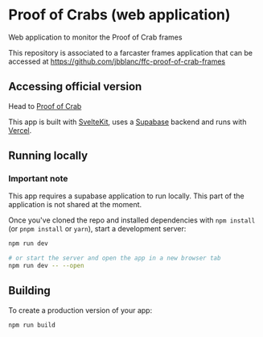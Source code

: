 # Proof of Crabs (web application)

Web application to monitor the Proof of Crab frames

This repository is associated to a farcaster frames application that can be accessed at https://github.com/jbblanc/ffc-proof-of-crab-frames

## Accessing official version

Head to [Proof of Crab](https://ffc-proof-of-crab-app.vercel.app)

This app is built with [SvelteKit](https://kit.svelte.dev/), uses a [Supabase](https://supabase.com/) backend and runs with [Vercel](https://vercel.com/).

## Running locally

### Important note

This app requires a supabase application to run locally. This part of the application is not shared at the moment.

Once you've cloned the repo and installed dependencies with `npm install` (or `pnpm install` or `yarn`), start a development server:

```bash
npm run dev

# or start the server and open the app in a new browser tab
npm run dev -- --open
```

## Building

To create a production version of your app:

```bash
npm run build
```
